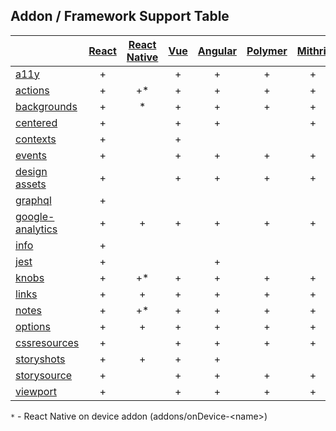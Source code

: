 ## Addon / Framework Support Table

| | [React](app/react)|[React Native](app/react-native)|[Vue](app/vue)|[Angular](app/angular)| [Polymer](app/polymer)| [Mithril](app/mithril)| [HTML](app/html)| [Marko](app/marko)| [Svelte](app/svelte)| [Riot](app/riot)| [Ember](app/ember)| [Preact](app/preact)|
| ----------- |:-------:|:-------:|:-------:|:-------:|:-------:|:-------:|:-------:|:-------:|:-------:|:-------:|:-------:|:-------:|
|[a11y](addons/a11y)                         |+| |+|+|+|+|+|+|+|+|+|+|
|[actions](addons/actions)                   |+|+*|+|+|+|+|+|+|+|+|+|+|
|[backgrounds](addons/backgrounds)           |+|*|+|+|+|+|+|+|+|+|+|+|
|[centered](addons/centered)                 |+| |+|+| |+|+| |+| |+|+|
|[contexts](addons/contexts)                 |+| |+| | | | | | | | |+|
|[events](addons/events)                     |+| |+|+|+|+|+|+| | |+|+|
|[design assets](addons/design-assets)       |+| |+|+|+|+|+|+|+|+|+|+|
|[graphql](addons/graphql)                   |+| | | | | | | | | | | |
|[google-analytics](addons/google-analytics) |+|+|+|+|+|+|+|+|+|+|+|+|
|[info](addons/info)                         |+| | | | | | | | | | | |
|[jest](addons/jest)                         |+| | |+| | |+| | | | | |
|[knobs](addons/knobs)                       |+|+*|+|+|+|+|+|+|+|+|+|+|
|[links](addons/links)                       |+|+|+|+|+|+|+| |+|+|+|+|
|[notes](addons/notes)                       |+|+*|+|+|+|+|+| |+|+|+|+|
|[options](addons/options)                   |+|+|+|+|+|+|+| |+|+|+|+|
|[cssresources](addons/cssresources)         |+| |+|+|+|+|+|+|+|+|+|+|
|[storyshots](addons/storyshots)             |+|+|+|+| | |+| |+|+| |+|
|[storysource](addons/storysource)           |+| |+|+|+|+|+|+|+|+|+|+|
|[viewport](addons/viewport)                 |+| |+|+|+|+|+|+|+|+|+|+|

`*` - React Native on device addon (addons/onDevice-\<name>) 
